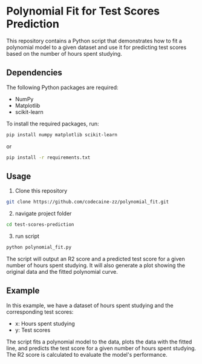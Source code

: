 # Polynomial Fit for Test Scores Prediction

This repository contains a Python script that demonstrates how to fit a polynomial model to a given dataset and use it for predicting test scores based on the number of hours spent studying.

## Dependencies

The following Python packages are required:

- NumPy
- Matplotlib
- scikit-learn

To install the required packages, run:

```bash
pip install numpy matplotlib scikit-learn
```

or

```bash
pip install -r requirements.txt
```

## Usage

1. Clone this repository

```bash
git clone https://github.com/codecaine-zz/polynomial_fit.git
```

2. navigate project folder

```bash
cd test-scores-prediction
```

3. run script

```bash
python polynomial_fit.py
```

The script will output an R2 score and a predicted test score for a given number of hours spent studying. It will also generate a plot showing the original data and the fitted polynomial curve.

## Example

In this example, we have a dataset of hours spent studying and the corresponding test scores:

- x: Hours spent studying
- y: Test scores

The script fits a polynomial model to the data, plots the data with the fitted line, and predicts the test score for a given number of hours spent studying. The R2 score is calculated to evaluate the model's performance.